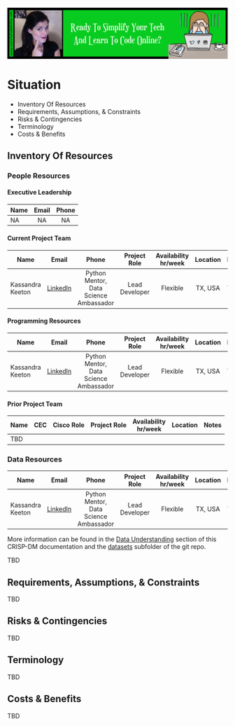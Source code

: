 <a href='https://www.learntocodeonline.com/'>![Learn To Code Online By Clicking Here](../../../../Images/learn-to-code-online.png?raw=true "Learn To Code Online")</a>

# Situation

- Inventory Of Resources
- Requirements, Assumptions, & Constraints
- Risks & Contingencies
- Terminology
- Costs & Benefits

## Inventory Of Resources

### People Resources

#### Executive Leadership

| Name | Email | Phone |
| --- | :---: | :---: |
| NA | NA | NA |

#### Current Project Team

| Name | Email | Phone | Project Role | Availability<br>hr/week | Location | Notes |
| --- | :---: | :---: | :---: | :---: | :---: | --- |
| Kassandra Keeton | [LinkedIn](https://linkedin.com/in/kkeeton/) | Python Mentor, Data Science Ambassador | Lead Developer | Flexible | TX, USA | TBD |

#### Programming Resources

| Name | Email | Phone | Project Role | Availability<br>hr/week | Location | Notes |
| --- | :---: | :---: | :---: | :---: | :---: | --- |
| Kassandra Keeton | [LinkedIn](https://linkedin.com/in/kkeeton/) | Python Mentor, Data Science Ambassador | Lead Developer | Flexible | TX, USA | TBD |

#### Prior Project Team

| Name | CEC | Cisco Role | Project Role | Availability<br>hr/week | Location | Notes |
| --- | :---: | :---: | :---: | :---: | :---: | --- |
| TBD |  |  |  |  |  | |

### Data Resources

| Name | Email | Phone | Project Role | Availability<br>hr/week | Location | Notes |
| --- | :---: | :---: | :---: | :---: | :---: | --- |
| Kassandra Keeton | [LinkedIn](https://linkedin.com/in/kkeeton/) | Python Mentor, Data Science Ambassador | Lead Developer | Flexible | TX, USA | TBD |

More information can be found in the [Data Understanding](../2_data_understanding/README.MD) section of this CRISP-DM documentation and the [datasets](../../datasets) subfolder of the git repo.

TBD

## Requirements, Assumptions, & Constraints

TBD

## Risks & Contingencies

TBD

## Terminology

TBD

## Costs & Benefits

TBD